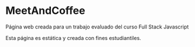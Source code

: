 # MeetAndCoffee
Página web creada para un trabajo evaluado del curso Full Stack Javascript

Esta página es estática y creada con fines estudiantiles.


